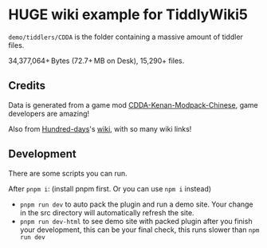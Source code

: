 # HUGE wiki example for TiddlyWiki5

`demo/tiddlers/CDDA` is the folder containing a massive amount of tiddler files.

34,377,064+ Bytes (72.7+ MB on Desk), 15,290+ files.

## Credits

Data is generated from a game mod [CDDA-Kenan-Modpack-Chinese](https://github.com/linonetwo/CDDA-Kenan-Modpack-Chinese), game developers are amazing!

Also from [Hundred-days](https://github.com/Mostlai/Hundred-days)'s [wiki](https://mostlai.github.io/HD-WIKI/), with so many wiki links!

## Development

There are some scripts you can run.

After `pnpm i`: (install pnpm first. Or you can use `npm i` instead)

- `pnpm run dev` to auto pack the plugin and run a demo site. Your change in the src directory will automatically refresh the site.
- `pnpm run dev-html` to see demo site with packed plugin after you finish your development, this can be your final check, this runs slower than `npm run dev`
